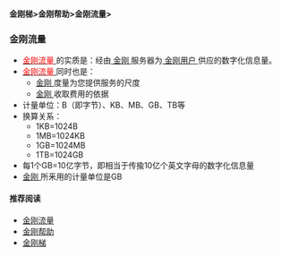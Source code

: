 #### 金刚梯>金刚帮助>金刚流量>
### 金刚流量
- [<font color="red"> 金刚流量 </font>]()的实质是：经由[ 金刚 ](https://a2zitpro.github.io/web/a2zitpro)服务器为[ 金刚用户 ](https://a2zitpro.github.io/web/kkuser)供应的数字化信息量。
- [<font color="red"> 金刚流量 </font>]()同时也是：
  - [ 金刚 ](https://a2zitpro.github.io/web/a2zitpro)度量为您提供服务的尺度
  - [ 金刚 ](https://a2zitpro.github.io/web/a2zitpro)收取费用的依据
- 计量单位：B（即字节）、KB、MB、GB、TB等
- 换算关系：
  - 1KB=1024B
  - 1MB=1024KB
  - 1GB=1024MB
  - 1TB=1024GB
- 每1个GB=10亿字节，即相当于传揄10亿个英文字母的数字化信息量
- [ 金刚 ](https://a2zitpro.github.io/web/a2zitpro)所釆用的计量单位是GB


#### 推荐阅读

- [金刚流量](https://a2zitpro.github.io/web/list_kkdatatraffic)
- [金刚帮助](https://a2zitpro.github.io/web/list_helpkkvpn)
- [金刚梯](https://a2zitpro.github.io/web/dlb)
